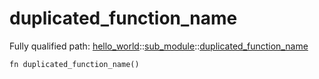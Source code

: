 # duplicated_function_name

Fully qualified path: [hello_world](./hello_world.md)::[sub_module](./hello_world-sub_module.md)::[duplicated_function_name](./hello_world-sub_module-duplicated_function_name.md)

<pre><code class="language-cairo">fn duplicated_function_name()</code></pre>

